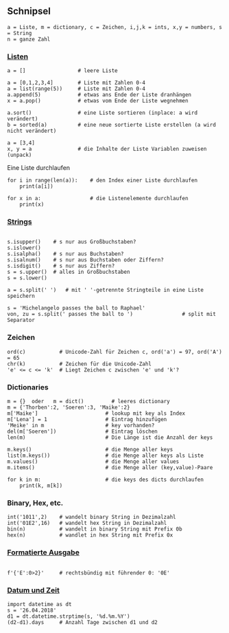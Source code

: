 ## Schnipsel

```
a = Liste, m = dictionary, c = Zeichen, i,j,k = ints, x,y = numbers, s = String
n = ganze Zahl
```

### [Listen](https://docs.python.org/3/tutorial/datastructures.html#)

```
a = []                 # leere Liste

a = [0,1,2,3,4]        # Liste mit Zahlen 0-4
a = list(range(5))     # Liste mit Zahlen 0-4
a.append(5)            # etwas ans Ende der Liste dranhängen
x = a.pop()            # etwas vom Ende der Liste wegnehmen

a.sort()               # eine Liste sortieren (inplace: a wird verändert)
b = sorted(a)          # eine neue sortierte Liste erstellen (a wird nicht verändert)

a = [3,4]
x, y = a               # die Inhalte der Liste Variablen zuweisen (unpack)

```

Eine Liste durchlaufen

```
for i in range(len(a)):    # den Index einer Liste durchlaufen
    print(a[i])

for x in a:                # die Listenelemente durchlaufen
    print(x)
```

### [Strings](https://docs.python.org/3/library/stdtypes.html#string-methods)

```

s.isupper()    # s nur aus Großbuchstaben?
s.islower()
s.isalpha()    # s nur aus Buchstaben?
s.isalnum()    # s nur aus Buchstaben oder Ziffern?
s.isdigit()    # s nur aus Ziffern?
s = s.upper()  # alles in Großbuchstaben
s = s.lower()

a = s.split(' ')   # mit ' '-getrennte Stringteile in eine Liste speichern

s = 'Michelangelo passes the ball to Raphael'
von, zu = s.split(' passes the ball to ')                # split mit Separator
```

### Zeichen

```
ord(c)           # Unicode-Zahl für Zeichen c, ord('a') = 97, ord('A') = 65
chr(k)           # Zeichen für die Unicode-Zahl
'e' <= c <= 'k'  # Liegt Zeichen c zwischen 'e' und 'k'?

```

### Dictionaries

```
m = {}  oder   m = dict()         # leeres dictionary
m = {'Thorben':2, 'Soeren':3, 'Maike':2}
m['Maike']                      # lookup mit key als Index
m['Lena'] = 1                   # Eintrag hinzufügen
'Meike' in m                    # key vorhanden?
del(m['Soeren'])                # Eintrag löschen
len(m)                          # Die Länge ist die Anzahl der keys

m.keys()                        # die Menge aller keys
list(m.keys())                  # die Menge aller keys als Liste
m.values()                      # die Menge aller values
m.items()                       # die Menge aller (key,value)-Paare

for k in m:                     # die keys des dicts durchlaufen
    print(k, m[k])
```

### Binary, Hex, etc.

```
int('1011',2)    # wandelt binary String in Dezimalzahl
int('01E2',16)   # wandelt hex String in Dezimalzahl
bin(n)           # wandelt in binary String mit Prefix 0b
hex(n)           # wandlet in hex String mit Prefix 0x
```

### [Formatierte Ausgabe](https://docs.python.org/3/reference/lexical_analysis.html#f-strings)

```

f'{'E':0>2}'     # rechtsbündig mit führender 0: '0E'

```

### [Datum und Zeit](https://docs.python.org/3/library/datetime.html)

```
import datetime as dt
s = '26.04.2018'
d1 = dt.datetime.strptime(s, '%d.%m.%Y')
(d2-d1).days     # Anzahl Tage zwischen d1 und d2
```
